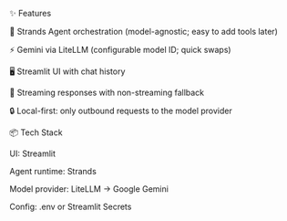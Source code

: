 ✨ Features

🧠 Strands Agent orchestration (model-agnostic; easy to add tools later)

⚡ Gemini via LiteLLM (configurable model ID; quick swaps)

🖥️ Streamlit UI with chat history

🧵 Streaming responses with non-streaming fallback

🔒 Local-first: only outbound requests to the model provider

📦 Tech Stack

UI: Streamlit

Agent runtime: Strands

Model provider: LiteLLM → Google Gemini

Config: .env or Streamlit Secrets
